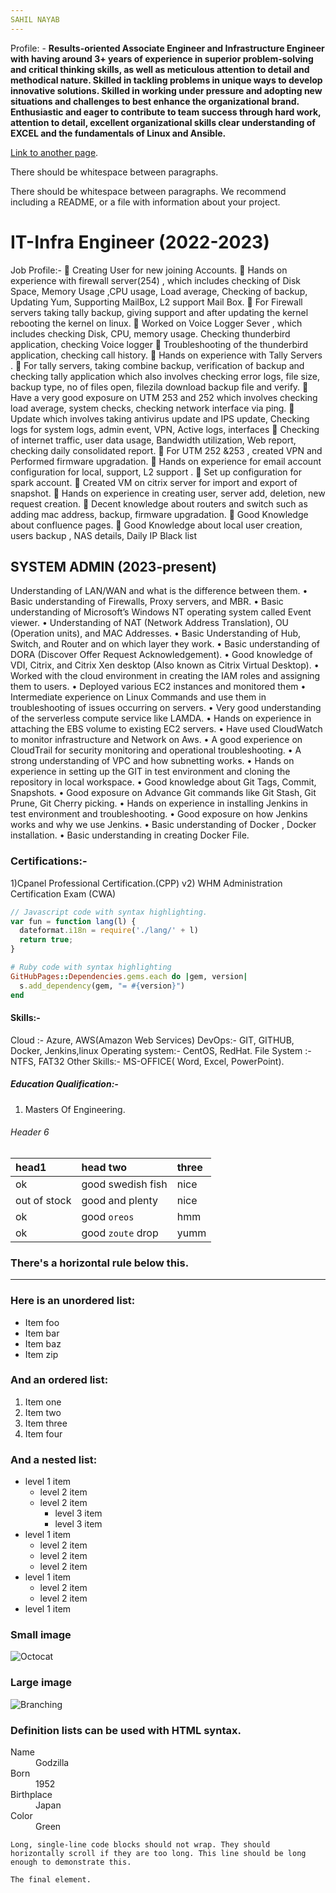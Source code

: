 ```yaml
---
SAHIL NAYAB 
---
```


Profile: - **Results-oriented Associate Engineer and Infrastructure Engineer with having around 
3+ years of experience in superior problem-solving and critical thinking skills, as well as 
meticulous attention to detail and methodical nature. Skilled in tackling problems in unique ways 
to develop innovative solutions. Skilled in working under pressure and adopting new situations 
and challenges to best enhance the organizational brand. Enthusiastic and eager to contribute to 
team success through hard work, attention to detail, excellent organizational skills clear 
understanding of EXCEL and the fundamentals of Linux and Ansible.**

[Link to another page](./another-page.html).

There should be whitespace between paragraphs.

There should be whitespace between paragraphs. We recommend including a README, or a file with information about your project.

# IT-Infra Engineer (2022-2023)

Job Profile:- 
 Creating User for new joining Accounts. 
 Hands on experience with firewall server(254) , which includes checking of Disk 
Space, Memory Usage ,CPU usage, Load average, Checking of backup, Updating 
Yum, Supporting MailBox, L2 support Mail Box. 
 For Firewall servers taking tally backup, giving support and after updating the kernel 
rebooting the kernel on linux. 
 Worked on Voice Logger Sever , which includes checking Disk, CPU, memory usage. 
Checking thunderbird application, checking Voice logger 
 Troubleshooting of the thunderbird application, checking call history. 
 Hands on experience with Tally Servers . 
 For tally servers, taking combine backup, verification of backup and checking tally 
application which also involves checking error logs, file size, backup type, no of files 
open, filezila download backup file and verify. 
 Have a very good exposure on UTM 253 and 252 which involves checking load 
average, system checks, checking network interface via ping. 
 Update which involves taking antivirus update and IPS update, Checking logs for 
system logs, admin event, VPN, Active logs, interfaces 
 Checking of internet traffic, user data usage, Bandwidth utilization, Web report, 
checking daily consolidated report. 
 For UTM 252 &253 , created VPN and Performed firmware upgradation. 
 Hands on experience for email account configuration for local, support, L2 support . 
 Set up configuration for spark account. 
 Created VM on citrix server for import and export of snapshot. 
 Hands on experience in creating user, server add, deletion, new request creation. 
 Decent knowledge about routers and switch such as adding mac address, backup, 
firmware upgradation. 
 Good Knowledge about confluence pages. 
 Good Knowledge about local user creation, users backup , NAS details, Daily IP 
Black list

## SYSTEM ADMIN (2023-present)
Understanding of LAN/WAN and what is the difference between them. 
• Basic understanding of Firewalls, Proxy servers, and MBR. 
• Basic understanding of Microsoft’s Windows NT operating system called Event viewer. 
• Understanding of NAT (Network Address Translation), OU (Operation units), and MAC 
Addresses. 
• Basic Understanding of Hub, Switch, and Router and on which layer they work. 
• Basic understanding of DORA (Discover Offer Request Acknowledgement). 
• Good knowledge of VDI, Citrix, and Citrix Xen desktop (Also known as Citrix Virtual 
Desktop). 
• Worked with the cloud environment in creating the IAM roles and assigning them to 
users. 
• Deployed various EC2 instances and monitored them 
• Intermediate experience on Linux Commands and use them in troubleshooting of issues 
occurring on servers. 
• Very good understanding of the serverless compute service like LAMDA. 
• Hands on experience in attaching the EBS volume to existing EC2 servers. 
• Have used CloudWatch to monitor infrastructure and Network on Aws. 
• A good experience on CloudTrail for security monitoring and operational troubleshooting. 
• A strong understanding of VPC and how subnetting works. 
• Hands on experience in setting up the GIT in test environment and cloning the repository 
in local workspace. 
• Good knowledge about Git Tags, Commit, Snapshots. 
• Good exposure on Advance Git commands like Git Stash, Git Prune, Git Cherry picking. 
• Hands on experience in installing Jenkins in test environment and troubleshooting. 
• Good exposure on how Jenkins works and why we use Jenkins. 
• Basic understanding of Docker , Docker installation. 
• Basic understanding in creating Docker File. 

### Certifications:- 
 1)Cpanel Professional Certification.(CPP) 
v2) WHM Administration Certification Exam (CWA) 

```js
// Javascript code with syntax highlighting.
var fun = function lang(l) {
  dateformat.i18n = require('./lang/' + l)
  return true;
}
```

```ruby
# Ruby code with syntax highlighting
GitHubPages::Dependencies.gems.each do |gem, version|
  s.add_dependency(gem, "= #{version}")
end
```

#### Skills:- 

Cloud :- Azure, AWS(Amazon Web Services) 
DevOps:- GIT, GITHUB, Docker, Jenkins,linux 
Operating system:- CentOS, RedHat. 
File System :- NTFS, FAT32 
Other Skills:- MS-OFFICE( Word, Excel, PowerPoint).


##### Education Qualification:- 


1.  Masters Of Engineering. 

###### Header 6

| head1        | head two          | three |
|:-------------|:------------------|:------|
| ok           | good swedish fish | nice  |
| out of stock | good and plenty   | nice  |
| ok           | good `oreos`      | hmm   |
| ok           | good `zoute` drop | yumm  |

### There's a horizontal rule below this.

* * *

### Here is an unordered list:

*   Item foo
*   Item bar
*   Item baz
*   Item zip

### And an ordered list:

1.  Item one
1.  Item two
1.  Item three
1.  Item four

### And a nested list:

- level 1 item
  - level 2 item
  - level 2 item
    - level 3 item
    - level 3 item
- level 1 item
  - level 2 item
  - level 2 item
  - level 2 item
- level 1 item
  - level 2 item
  - level 2 item
- level 1 item

### Small image

![Octocat](https://github.githubassets.com/images/icons/emoji/octocat.png)

### Large image

![Branching](https://guides.github.com/activities/hello-world/branching.png)


### Definition lists can be used with HTML syntax.

<dl>
<dt>Name</dt>
<dd>Godzilla</dd>
<dt>Born</dt>
<dd>1952</dd>
<dt>Birthplace</dt>
<dd>Japan</dd>
<dt>Color</dt>
<dd>Green</dd>
</dl>

```
Long, single-line code blocks should not wrap. They should horizontally scroll if they are too long. This line should be long enough to demonstrate this.
```

```
The final element.
```
